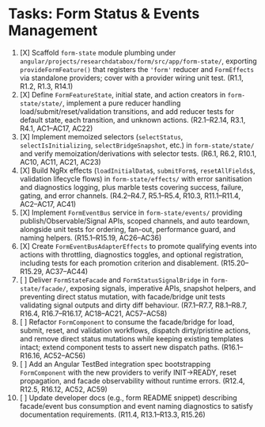 # Tasks: Form Status & Events Management

1. [X] Scaffold `form-state` module plumbing under `angular/projects/researchdatabox/form/src/app/form-state/`, exporting `provideFormFeature()` that registers the `'form'` reducer and `FormEffects` via standalone providers; cover with a provider wiring unit test. (R1.1, R1.2, R1.3, R14.1)
2. [X] Define `FormFeatureState`, initial state, and action creators in `form-state/state/`, implement a pure reducer handling load/submit/reset/validation transitions, and add reducer tests for default state, each transition, and unknown actions. (R2.1–R2.14, R3.1, R4.1, AC1–AC17, AC22)
3. [X] Implement memoized selectors (`selectStatus`, `selectIsInitializing`, `selectBridgeSnapshot`, etc.) in `form-state/state/` and verify memoization/derivations with selector tests. (R6.1, R6.2, R10.1, AC10, AC11, AC21, AC23)
4. [X] Build NgRx effects (`loadInitialData$`, `submitForm$`, `resetAllFields$`, validation lifecycle flows) in `form-state/effects/` with error sanitisation and diagnostics logging, plus marble tests covering success, failure, gating, and error channels. (R4.2–R4.7, R5.1–R5.4, R10.3, R11.1–R11.4, AC2–AC17, AC41)
5. [X] Implement `FormEventBus` service in `form-state/events/` providing publish/Observable/Signal APIs, scoped channels, and auto teardown, alongside unit tests for ordering, fan-out, performance guard, and naming helpers. (R15.1–R15.19, AC26–AC36)
6. [X] Create `FormEventBusAdapterEffects` to promote qualifying events into actions with throttling, diagnostics toggles, and optional registration, including tests for each promotion criterion and disablement. (R15.20–R15.29, AC37–AC44)
7. [ ] Deliver `FormStateFacade` and `FormStatusSignalBridge` in `form-state/facade/`, exposing signals, imperative APIs, snapshot helpers, and preventing direct status mutation, with facade/bridge unit tests validating signal outputs and dirty diff behaviour. (R7.1–R7.7, R8.1–R8.7, R16.4, R16.7–R16.17, AC18–AC21, AC57–AC58)
8. [ ] Refactor `FormComponent` to consume the facade/bridge for load, submit, reset, and validation workflows, dispatch dirty/pristine actions, and remove direct status mutations while keeping existing templates intact; extend component tests to assert new dispatch paths. (R16.1–R16.16, AC52–AC56)
9. [ ] Add an Angular TestBed integration spec bootstrapping `FormComponent` with the new providers to verify INIT→READY, reset propagation, and facade observability without runtime errors. (R12.4, R12.5, R16.12, AC52, AC59)
10. [ ] Update developer docs (e.g., form README snippet) describing facade/event bus consumption and event naming diagnostics to satisfy documentation requirements. (R11.4, R13.1–R13.3, R15.26)
